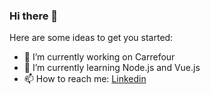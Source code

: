 ### Hi there 👋

Here are some ideas to get you started:

- 🔭 I’m currently working on Carrefour
- 🌱 I’m currently learning Node.js and Vue.js
- 📫 How to reach me: [Linkedin](https://www.linkedin.com/in/nicolasdeyros/)
